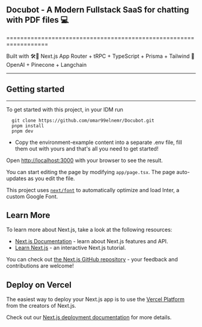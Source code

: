## Docubot - A Modern Fullstack SaaS for chatting with PDF files 💻
==================================================================

Built with 
🛠️🎨 Next.js App Router + tRPC + TypeScript + Prisma + Tailwind
 🧠 OpenAI + Pinecone + Langchain

-------------------------------------------------------------------


## Getting started
---------------------------------------------------------------------------------

To get started with this project, in your IDM run

```source-shell
  git clone https://github.com/omar99elnemr/Docubot.git
  pnpm install
  pnpm dev
```

- Copy the environment-example content into a separate .env file, fill them out with yours  and that's all you need to get started!

Open [http://localhost:3000](http://localhost:3000) with your browser to see the result.

You can start editing the page by modifying `app/page.tsx`. The page auto-updates as you edit the file.

This project uses [`next/font`](https://nextjs.org/docs/basic-features/font-optimization) to automatically optimize and load Inter, a custom Google Font.

## Learn More

To learn more about Next.js, take a look at the following resources:

- [Next.js Documentation](https://nextjs.org/docs) - learn about Next.js features and API.
- [Learn Next.js](https://nextjs.org/learn) - an interactive Next.js tutorial.

You can check out [the Next.js GitHub repository](https://github.com/vercel/next.js/) - your feedback and contributions are welcome!

## Deploy on Vercel

The easiest way to deploy your Next.js app is to use the [Vercel Platform](https://vercel.com/new?utm_medium=default-template&filter=next.js&utm_source=create-next-app&utm_campaign=create-next-app-readme) from the creators of Next.js.

Check out our [Next.js deployment documentation](https://nextjs.org/docs/deployment) for more details.
